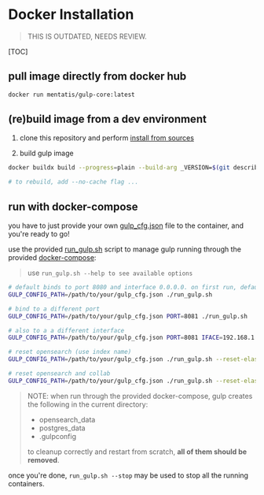 
# Docker Installation

> THIS IS OUTDATED, NEEDS REVIEW.

[TOC]

## pull image directly from docker hub

```bash
docker run mentatis/gulp-core:latest
```

## (re)build image from a dev environment

1. clone this repository and perform [install from sources](<./Install Dev.md>)

2. build gulp image

~~~bash
docker buildx build --progress=plain --build-arg _VERSION=$(git describe --tags --always) --rm -t gulp-core .

# to rebuild, add --no-cache flag ...
~~~

## run with docker-compose

you have to just provide your own [gulp_cfg.json](../gulp_cfg_template.json) file to the container, and you're ready to go!

use the provided [run_gulp.sh](../run_gulp.sh) script to manage gulp running through the provided [docker-compose](../docker-compose.yml):

> use `run_gulp.sh --help to see available options`

```bash
# default binds to port 8080 and interface 0.0.0.0. on first run, default collaboration database and default "gulpidx" index are initialized.
GULP_CONFIG_PATH=/path/to/your/gulp_cfg.json ./run_gulp.sh

# bind to a different port
GULP_CONFIG_PATH=/path/to/your/gulp_cfg.json PORT=8081 ./run_gulp.sh

# also to a a different interface
GULP_CONFIG_PATH=/path/to/your/gulp_cfg.json PORT=8081 IFACE=192.168.1.1 ./run_gulp.sh

# reset opensearch (use index name)
GULP_CONFIG_PATH=/path/to/your/gulp_cfg.json ./run_gulp.sh --reset-elastic myidx

# reset opensearch and collab
GULP_CONFIG_PATH=/path/to/your/gulp_cfg.json ./run_gulp.sh --reset-elastic myidx --reset-collab
```

> NOTE:
> when run through the provided docker-compose, gulp creates the following in the current directory:
>
> - opensearch_data
> - postgres_data
> - .gulpconfig
>
> to cleanup correctly and restart from scratch, **all of them should be removed**.

once you're done, `run_gulp.sh --stop` may be used to stop all the running containers.
